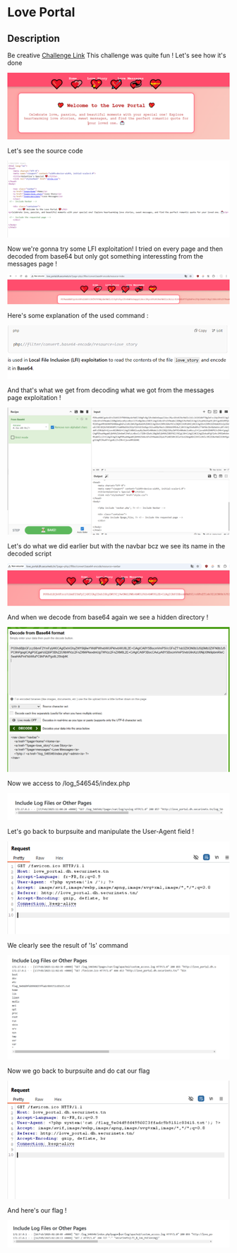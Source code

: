 # Love Portal
## Description
Be creative
[Challenge Link](http://love_portal.dh.securinets.tn/)
This challenge was quite fun ! Let's see how it's done

![LovePotal1](https://github.com/Rayene9052/darkest-hour-ctf-writeups/blob/95f013fd44dbb1af13db313e8e76185748c0d795/assets/love_portal1.PNG)

Let's see the source code 

![LovePortal2](https://github.com/Rayene9052/darkest-hour-ctf-writeups/blob/95f013fd44dbb1af13db313e8e76185748c0d795/assets/love_portal2.PNG)

Now we're gonna try some LFI exploitation! I tried on every page and then decoded from base64 but only got something interessting from the messages page !

![LovePortal3](https://github.com/Rayene9052/darkest-hour-ctf-writeups/blob/95f013fd44dbb1af13db313e8e76185748c0d795/assets/love_portal3.PNG)

Here's some explanation of the used command :

![LovePortal4](https://github.com/Rayene9052/darkest-hour-ctf-writeups/blob/95f013fd44dbb1af13db313e8e76185748c0d795/assets/love_portal4.PNG)

And that's what we get from decoding what we got from the messages page exploitation ! 

![LovePortal45](https://github.com/Rayene9052/darkest-hour-ctf-writeups/blob/95f013fd44dbb1af13db313e8e76185748c0d795/assets/love_portal4%2C5.PNG)

Let's do what we did earlier but with the navbar bcz we see its name in the decoded script

![LovePortal475](https://github.com/Rayene9052/darkest-hour-ctf-writeups/blob/95f013fd44dbb1af13db313e8e76185748c0d795/assets/love%20portal4.75.PNG)

And when we decode from base64 again we see a hidden directory !

![LovePortal5](https://github.com/Rayene9052/darkest-hour-ctf-writeups/blob/95f013fd44dbb1af13db313e8e76185748c0d795/assets/love_portal5.PNG)

Now we access to /log_546545/index.php 

![LovePortal6](https://github.com/Rayene9052/darkest-hour-ctf-writeups/blob/95f013fd44dbb1af13db313e8e76185748c0d795/assets/love_portal6..PNG)

Let's go back to burpsuite and manipulate the User-Agent field ! 

![LovePortal7](https://github.com/Rayene9052/darkest-hour-ctf-writeups/blob/95f013fd44dbb1af13db313e8e76185748c0d795/assets/love_portal7.PNG)

We clearly see the result of 'ls' command

![LovePortal8](https://github.com/Rayene9052/darkest-hour-ctf-writeups/blob/95f013fd44dbb1af13db313e8e76185748c0d795/assets/love_portal8.PNG)

Now we go back to burpsuite and do cat our flag

![LovePortal9](https://github.com/Rayene9052/darkest-hour-ctf-writeups/blob/95f013fd44dbb1af13db313e8e76185748c0d795/assets/love_portal9.PNG)

And here's our flag !

![LovePortal10](https://github.com/Rayene9052/darkest-hour-ctf-writeups/blob/95f013fd44dbb1af13db313e8e76185748c0d795/assets/love_portal_flag.PNG)
